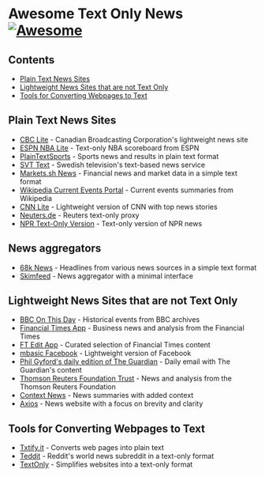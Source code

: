 # Awesome Text Only News [![Awesome](https://awesome.re/badge.svg)](https://awesome.re)

## Contents

- [Plain Text News Sites](#plain-text-news-sites)
- [Lightweight News Sites that are not Text Only](#lightweight-news-sites-that-are-not-text-only)
- [Tools for Converting Webpages to Text](#tools-for-converting-webpages-to-text)

## Plain Text News Sites

- [CBC Lite](https://www.cbc.ca/lite/) - Canadian Broadcasting Corporation's lightweight news site
- [ESPN NBA Lite](http://www.espn.com/nba/lite/scoreboard) - Text-only NBA scoreboard from ESPN
- [PlainTextSports](https://plaintextsports.com) - Sports news and results in plain text format
- [SVT Text](https://texttv.nu/) - Swedish television's text-based news service
- [Markets.sh News](https://markets.sh) - Financial news and market data in a simple text format
- [Wikipedia Current Events Portal](https://en.m.wikipedia.org/wiki/Portal:Current_events) - Current events summaries from Wikipedia
- [CNN Lite](https://lite.cnn.com) - Lightweight version of CNN with top news stories
- [Neuters.de](https://neuters.de) - Reuters text-only proxy
- [NPR Text-Only Version](https://text.npr.org) - Text-only version of NPR news

## News aggregators

- [68k News](http://68k.news) - Headlines from various news sources in a simple text format
- [Skimfeed](https://skimfeed.com) - News aggregator with a minimal interface

## Lightweight News Sites that are not Text Only

- [BBC On This Day](http://news.bbc.co.uk/onthisday/default.stm) - Historical events from BBC archives
- [Financial Times App](https://www.ft.com/) - Business news and analysis from the Financial Times
- [FT Edit App](https://www.ft.com/edit) - Curated selection of Financial Times content
- [mbasic Facebook](https://mbasic.facebook.com/) - Lightweight version of Facebook
- [Phil Gyford's daily edition of The Guardian](https://www.gyford.com/phil/writing/2018/11/24/guardian-daily/) - Daily email with The Guardian's content
- [Thomson Reuters Foundation Trust](https://www.trust.org/) - News and analysis from the Thomson Reuters Foundation
- [Context News](https://www.context.news) - News summaries with added context
- [Axios](https://www.axios.com) - News website with a focus on brevity and clarity

## Tools for Converting Webpages to Text

- [Txtify.it](https://txtify.it) - Converts web pages into plain text
- [Teddit](https://teddit.net/r/worldnews) - Reddit's world news subreddit in a text-only format
- [TextOnly](https://www.textonly.website) - Simplifies websites into a text-only format

